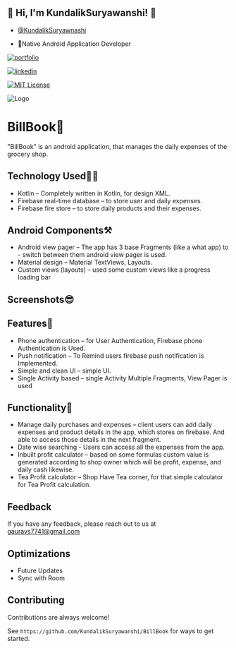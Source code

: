
## 🔗 Hi, I'm KundalikSuryawanshi! 👋

- [@KundalikSuryawnashi](https://github.com/KundalikSuryawanshi)

- 🚀Native Android Application Developer

[![portfolio](https://img.shields.io/badge/my_portfolio-000?style=for-the-badge&logo=ko-fi&logoColor=white)](https://kundaliksuryawanshi.super.site/)

[![linkedin](https://img.shields.io/badge/linkedin-0A66C2?style=for-the-badge&logo=linkedin&logoColor=white)](https://www.linkedin.com/in/kundalik-gaurav-suryawanshi-ba324b244/)

[![MIT License](https://img.shields.io/badge/License-MIT-green.svg)](https://choosealicense.com/licenses/mit/)

![Logo](https://dev-to-uploads.s3.amazonaws.com/uploads/articles/th5xamgrr6se0x5ro4g6.png)


# BillBook📝


"BillBook" is an android application, that manages the daily expenses of the grocery shop. 




## Technology Used🧑‍💻

- Kotlin – Completely written in Kotlin, for design XML.
- Firebase real-time database – to store user and daily expenses.
- Firebase fire store – to store daily products and their expenses.

## Android Components⚒️

- Android view pager – The app has 3 base Fragments (like a what app) to - switch between them android view pager is used.
- Material design – Material TextViews, Layouts.
- Custom views (layouts) – used some custom views like a progress loading bar

## Screenshots😎




## Features📓

- Phone authentication – for User Authentication, Firebase phone Authentication is Used.
- Push notification – To Remind users firebase push notification is Implemented.
- Simple and clean UI – simple UI.
- Single Activity based – single Activity Multiple Fragments, View Pager is used


## Functionality📝

- Manage daily purchases and expenses – client users can add daily expenses and product details in the app, which stores on firebase. And able to access those details in the next fragment.
- Date wise searching - Users can access all the expenses from the app. 
- Inbuilt profit calculator – based on some formulas custom value is generated according to shop owner which will be profit, expense, and daily cash likewise. 
- Tea Profit calculator – Shop Have Tea corner, for that simple calculator for Tea Profit calculation.

## Feedback

If you have any feedback, please reach out to us at gauravs7741@gmail.com


## Optimizations

- Future Updates
- Sync with Room



## Contributing

Contributions are always welcome!

See `https://github.com/KundalikSuryawanshi/BillBook` for ways to get started.


